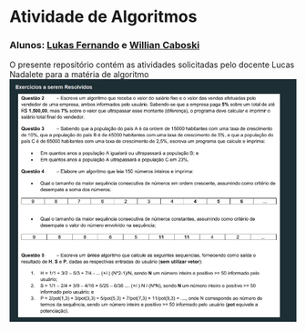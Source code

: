 # Atividade de Algoritmos
### Alunos: [Lukas Fernando](https://github.com/LukasFernando) e [Willian Caboski](https://github.com/DankoCaboski)
O presente repositório contém as atividades solicitadas pelo docente Lucas Nadalete para a matéria de algoritmo
![](https://github.com/DankoCaboski/Atividade_avaliativa_01/blob/main/Exercícios.jpeg)
